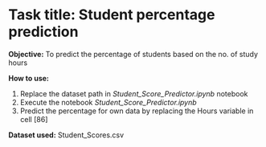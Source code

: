 # Task title: Student percentage prediction

**Objective:**
To predict the percentage of students based on the no. of study hours
			
**How to use:**
1. Replace the dataset path in *Student_Score_Predictor.ipynb* notebook
2. Execute the notebook *Student_Score_Predictor.ipynb*
3. Predict the percentage for own data by replacing the Hours variable in cell [86] 

**Dataset used:** 
Student_Scores.csv
	

